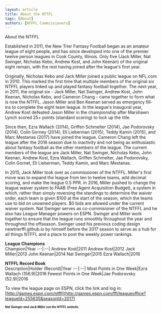 ```yaml
---
layout: article
title: About the NTTFL
tags: [About]
authors: [NTFFL Commissioners]
---
```


About the NTFFL

Established in 2011, the New Trier Fantasy Football began as an amateur league of eight people, and has since developed into one of the premier twelve person leagues in Cook County, Illinois. Only five (Jack Miller, Nat Swinger, Nicholas Kebo, Andrew Kost, and John Keenan) of the original eight remain, with the rest having joined after the league's first year. 

Originally, Nicholas Kebo and Jack Miller joined a public league on NFL.com in 2010. This marked the first time that multiple members of the original six NTFFL players linked up and played fantasy football together. The next year, in 2011, the original six - Jack Miller, Nat Swinger, Andrew Kost, John Keenan, Nicholas Kebo, and Cameron Chang - came together to form what is now the NTFFL. Jason Miller and Ben Keenan served as emergency fill-ins to complete the eight team league. In the league's inaugural year, Andrew Kost defeated Jason Miller in the championship after Marshawn Lynch scored 25+ points (standard scoring) to lock up the title. 

Since then, Ezra Wallach (2014), Griffen Schmelter (2014), Jae Podorovsky (2014), Colin Gorney (2014), Eli Lieberman (2015), Teddy Kamin (2015), and Marc Mestanas (2017) have joined the league. Cameron Chang left the league after the 2016 season due to inactivity and not being as enthusiastic about fantasy football as the other members of the league. The current members of the league are Jack Miller, Nat Swinger, Nicholas Kebo, John Keenan, Andrew Kost, Ezra Wallach, Griffen Schmelter, Jae Podorovsky, Colin Gornet, Eli Lieberman, Teddy Kamin, and Marc Mestanas.

In 2015, Jack Miller took over as commissioner of the NTFFL. Miller's first move was to expand the league from ten to twelve teams, add decimal scoring, and make the league 0.5 PPR. In 2016, Miller pushed to change the league waiver system to FAAB (Free Agent Acquisition Budget), a system in which, rather than simply reversing the standings to determine the waiver order, each team is given $100 at the start of the season, which the teams use to bid on unowned players. $0 bids are allowed under the current waiver system. Nat Swinger serves as co-commisioner of the NTFFL and he also has League Manager powers on ESPN. Swinger and Miller work together to ensure that the league runs smoothly throughout the year and throughout the offseason. Swinger used his previous coding design newtrierffl.github.io by himself before the 2017 season to serve as a hub for all things NTFFL and a place to post the weekly power rankings.

**League Champions**<br>
Champion|Year
:--|:--|
Andrew Kost|2011
Andrew Kost|2012
Jack Miller|2013
John Keenan|2014
Nat Swinger|2015
Ezra Wallach|2016

**NTFFL Record Book**<br>
Description|Holder (Record)|Year
:--|:--|
Most Points in One Week|Ezra Wallach (156.9)|2016
Fewest Points in One Week|Jae Podorovsky (52.9)|2016






To view the league page on ESPN, click the link and log in: [http://games.espn.com/ntffl](http://games.espn.com/ffl/leagueoffice?leagueId=255635&seasonId=2017)

<sup><sup>***Nat Swinger and Jack Miller run the NTFFL website.***<sup></sup>
